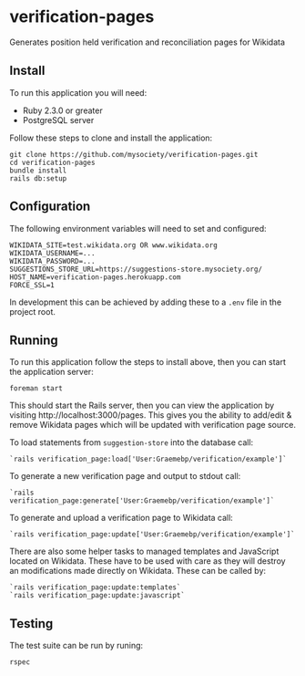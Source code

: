 # verification-pages

Generates position held verification and reconciliation pages for Wikidata

## Install

To run this application you will need:

- Ruby 2.3.0 or greater
- PostgreSQL server

Follow these steps to clone and install the application:

    git clone https://github.com/mysociety/verification-pages.git
    cd verification-pages
    bundle install
    rails db:setup

## Configuration

The following environment variables will need to set and configured:

    WIKIDATA_SITE=test.wikidata.org OR www.wikidata.org
    WIKIDATA_USERNAME=...
    WIKIDATA_PASSWORD=...
    SUGGESTIONS_STORE_URL=https://suggestions-store.mysociety.org/
    HOST_NAME=verification-pages.herokuapp.com
    FORCE_SSL=1

In development this can be achieved by adding these to a `.env` file in the
project root.

## Running

To run this application follow the steps to install above, then you can start
the application server:

    foreman start

This should start the Rails server, then you can view the application by
visiting http://localhost:3000/pages. This gives you the ability to add/edit
& remove Wikidata pages which will be updated with verification page source.

To load statements from `suggestion-store` into the database call:

    `rails verification_page:load['User:Graemebp/verification/example']`

To generate a new verification page and output to stdout call:

    `rails verification_page:generate['User:Graemebp/verification/example']`

To generate and upload a verification page to Wikidata call:

    `rails verification_page:update['User:Graemebp/verification/example']`

There are also some helper tasks to managed templates and JavaScript located on
Wikidata. These have to be used with care as they will destroy an modifications
made directly on Wikidata. These can be called by:

    `rails verification_page:update:templates`
    `rails verification_page:update:javascript`

## Testing

The test suite can be run by runing:

    rspec
